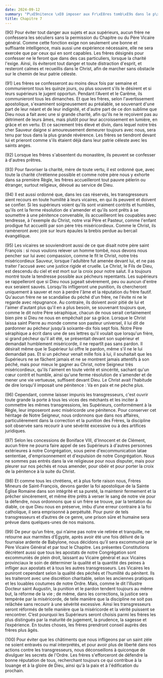 ```yaml
---
date: 2024-09-12
summary: "P\xE9nitence \xE0 imposer aux Fr\xE8res tomb\xE9s dans le p\xE9ch\xE9."
title: Chapitre 7
---
```




(90) Pour éviter tout danger aux sujets et aux supérieurs, aucun frère ne confessera les séculiers sans la permission du Chapitre ou du Père Vicaire général. Comme cette fonction exige non seulement une bonne et suffisante intelligence, mais aussi une expérience nécessaire, elle ne sera exercée que par ceux qui en sont capables. Les frères désignés pour confesser ne le feront que dans des cas particuliers, lorsque la charité l'exige. Ainsi, ils éviteront tout danger et toute distraction d'esprit, et resteront calmes et recueillis dans le Christ, afin de marcher sans obstacle sur le chemin de leur patrie céleste.

(91) Les frères se confesseront au moins deux fois par semaine et communieront tous les quinze jours, ou plus souvent s'ils le désirent et si leurs supérieurs le jugent opportun. Pendant l'Avent et le Carême, ils communieront tous les dimanches.  Et que les frères, selon l'avertissement apostolique, s'examinent soigneusement au préalable, se souvenant d'une part de leur néant et de leur indignité, et d'autre part de ce don sublime que Dieu nous a fait avec une si grande charité, afin qu'ils ne le reçoivent pas au détriment de leurs âmes, mais plutôt pour leur accroissement en lumière, en grâce et en vertu. Et ce sacrement très élevé et divin, dans lequel notre très cher Sauveur daigne si amoureusement demeurer toujours avec nous, sera tenu par tous dans la plus grande révérence. Les frères se tiendront devant lui et prieront comme s'ils étaient déjà dans leur patrie céleste avec les saints anges.

(92) Lorsque les frères s'absentent du monastère, ils peuvent se confesser à d'autres prêtres.

(93) Pour favoriser la charité, mère de toute vertu, il est ordonné que, avec toute la charité chrétienne possible et comme notre père nous y exhorte dans sa première Règle, les frères accueilleront tout pauvre pèlerin ou étranger, surtout religieux, dévoué au service de Dieu.

 (94) Il est aussi ordonné que, dans les cas réservés, les transgresseurs aient recours en toute humilité à leurs vicaires, en qui ils peuvent et doivent se confier. Si les supérieurs voient qu'ils sont vraiment contrits et humbles, qu'ils ont la ferme résolution de s'amender et qu'ils sont prêts à se soumettre à une pénitence convenable, ils accueilleront les coupables avec tendresse, à l'exemple du Christ, notre vrai Père et Pasteur, comme l'enfant prodigue fut accueilli par son père très miséricordieux. Comme le Christ, ils ramèneront avec joie sur leurs épaules la brebis perdue au bercail évangélique.

(95) Les vicaires se souviendront aussi de ce que disait notre père saint François : si nous voulons relever un homme tombé, nous devons nous pencher sur lui avec compassion, comme le fit le Christ, notre très miséricordieux Sauveur, lorsque l'adultère fut amenée devant lui, et ne pas traiter l'accusé avec une justice rigide et cruelle. Le Christ, le Fils de Dieu, est descendu du ciel et est mort sur la croix pour notre salut.  Il a toujours montré toute la tendresse possible aux pécheurs repentants. Les supérieurs se rappelleront que si Dieu nous jugeait sévèrement, peu ou auncun d'entre eux seraient sauvés. Lorsqu'ils infligeront une punition, ils chercheront uniquement à sauver et non à perdre l'âme et la réputation du frère fautif. Qu'aucun frère ne se scandalise du péché d'un frère, ne l'évite ni ne le regarde avec répugnance. Au contraire, ils doivent avoir pitié de lui et l'aimer d'autant plus qu'il en a plus besoin, se souvenant toujours que, comme le dit notre Père séraphique, chacun de nous serait certainement bien pire si Dieu ne nous en empêchait par sa grâce. Lorsque le Christ laissa saint Pierre au monde comme son pasteur universel, il lui dit de pardonner au pécheur jusqu'à soixante-dix fois sept fois. Notre Père séraphique a écrit dans une de ses lettres qu'il voulait que lorsqu'un frère, si grand pécheur qu'il ait été, se présentait devant son supérieur et demandait humblement miséricorde, il ne repartît pas sans pardon.  Il désirait même que le Supérieur lui offre le pardon, même s'il ne le lui demandait pas. Et si un pécheur venait mille fois à lui, il souhaitait que les Supérieurs ne se fâchent jamais et ne se montrent jamais attentifs à son péché, mais pour mieux le gagner au Christ, notre Seigneur très miséricordieux, qu'ils l'aiment en toute vérité et sincérité, sachant qu'un cœur contrit et humble, ainsi qu'une ferme résolution de s'amender et de mener une vie vertueuse, suffisent devant Dieu. Le Christ avait l'habitude de dire lorsqu'il imposait une pénitence : Va en paix et ne pèche plus.

(96) Cependant, comme laisser impunis les transgresseurs, c'est ouvrir toute grande la porte à tous les vices des méchants et les inciter à commettre les mêmes transgressions, les Supérieurs, conformément à la Règle, leur imposeront avec miséricorde une pénitence. Pour conserver cet héritage de Notre Seigneur, nous ordonnons que dans nos affaires, particulièrement dans la correction et la punition des Frères, la discipline soit observée sans recourir à une sévérité excessive ou à des artifices juridiques.

(97) Selon les concessions de Boniface VIII, d'Innocent et de Clément, aucun frère ne pourra faire appel de ses Supérieurs à d'autres personnes extérieures à notre Congrégation, sous peine d'excommunication latae sententiae, d'emprisonnement et d'expulsion de notre Congrégation. Nous ne sommes pas entrés dans la vie religieuse pour nous disputer, mais pour pleurer sur nos péchés et nous amender, pour obéir et pour porter la croix de la pénitence à la suite du Christ. 

(98) Et comme tous les chrétiens, et à plus forte raison nous, Frères Mineurs de Saint-François, devons garder la foi apostolique de la Sainte Église Romaine dans son intégrité et sa pureté, la maintenir fermement et la prêcher sincèrement, et même être prêts à verser le sang de notre vie pour la défendre, nous ordonnons que si un frère se trouve, par la tentation du diable, ce que Dieu nous en préserve, imbu d’une erreur contraire à la foi catholique, il sera emprisonné à perpétuité. Pour punir de tels transgresseurs et d’autres de ce genre, une prison sûre et humaine sera prévue dans quelques-unes de nos maisons. 

(99) De peur qu’un frère, qui n’aime pas notre vie retirée et tranquille, ne retourne aux marmites d’Égypte, après avoir été une fois délivré de la fournaise ardente de Babylone, nous décidons qu’il sera excommunié par le Père Vicaire Général et par tout le Chapitre.  Les présentes Constitutions décrètent aussi que tous les apostats de notre Congrégation sont excommuniés de plein droit, laissant au Vicaire général et aux Vicaires provinciaux le soin de déterminer la qualité et la quantité des peines à infliger aux apostats et à tous les autres transgresseurs. Les Vicaires les puniront cependant selon la qualité des péchés et l’humilité du pénitent. Ils les traiteront avec une discrétion charitable, selon les anciennes pratiques et les louables coutumes de notre Ordre. Mais, comme le dit l’illustre Docteur saint Augustin, la punition et le pardon tendent toujours au même but, la réforme de la vie ; de même, dans les corrections, la justice sera tempérée par la miséricorde, de telle manière que la discipline ne soit pas relâchée sans recourir à une sévérité excessive. Ainsi les transgresseurs seront réformés de telle manière que la miséricorde et la vérité puissent se rencontrer. C’est pourquoi les Supérieurs seront choisis parmi les frères les plus distingués par la maturité de jugement, la prudence, la sagesse et l’expérience.  En toutes choses, les frères prendront conseil auprès des frères plus âgés.

(100) Pour éviter que les châtiments que nous infligeons par un saint zèle ne soient entravés ou mal interprétés, et pour avoir plus de liberté dans nos actions contre les transgresseurs, nous déconseillons à quiconque de divulguer les secrets de l'Ordre. Les frères s'efforceront de défendre la bonne réputation de tous, recherchant toujours ce qui contribue à la louange et à la gloire de Dieu, ainsi qu'à la paix et à l'édification du prochain.
